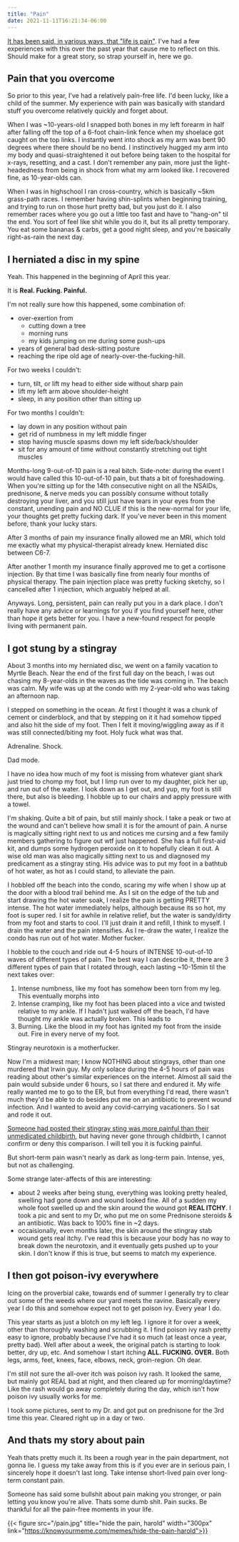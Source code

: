 ```yaml
---
title: "Pain"
date: 2021-11-11T16:21:34-06:00
---
```


[It has been said, in various ways, that "life is pain"](https://www.azquotes.com/quotes/topics/life-is-pain.html).  I've had a few experiences with this over the past year that cause me to reflect on this.  Should make for a great story, so strap yourself in, here we go.

## Pain that you overcome

So prior to this year, I've had a relatively pain-free life.  I'd been lucky, like a child of the summer.  My experience with pain was basically with standard stuff you overcome relatively quickly and forget about.

When I was ~10-years-old I snapped both bones in my left forearm in half after falling off the top of a 6-foot chain-link fence when my shoelace got caught on the top links.  I instantly went into shock as my arm was bent 90 degrees where there should be no bend.  I instinctively hugged my arm into my body and quasi-straightened it out before being taken to the hospital for x-rays, resetting, and a cast.  I don't remember any pain, more just the light-headedness from being in shock from what my arm looked like.  I recovered fine, as 10-year-olds can.

When I was in highschool I ran cross-country, which is basically ~5km grass-path races.  I remember having shin-splints when beginning training, and trying to run on those hurt pretty bad, but you just do it.  I also remember races where you go out a little too fast and have to "hang-on" til the end.  You sort of feel like shit while you do it, but its all pretty temporary.  You eat some bananas & carbs, get a good night sleep, and you're basically right-as-rain the next day.

## I herniated a disc in my spine

Yeah.  This happened in the beginning of April this year.

It is **Real. Fucking. Painful.**  

I'm not really sure how this happened, some combination of:
* over-exertion from 
  * cutting down a tree
  * morning runs
  * my kids jumping on me during some push-ups
* years of general bad desk-sitting posture
* reaching the ripe old age of nearly-over-the-fucking-hill.

For two weeks I couldn't:
* turn, tilt, or lift my head to either side without sharp pain
* lift my left arm above shoulder-height
* sleep, in any position other than sitting up

For two months I couldn't:
* lay down in any position without pain
* get rid of numbness in my left middle finger
* stop having muscle spasms down my left side/back/shoulder
* sit for any amount of time without constantly stretching out tight muscles

Months-long 9-out-of-10 pain is a real bitch.  Side-note: during the event I would have called this 10-out-of-10 pain, but thats a bit of foreshadowing.  When you're sitting up for the 14th consecutive night on all the NSAIDs, prednisone, & nerve meds you can possibly consume without totally destroying your liver, and you still just have tears in your eyes from the constant, unending pain and NO CLUE if this is the new-normal for your life, your thoughts get pretty fucking dark.  If you've never been in this moment before, thank your lucky stars.

After 3 months of pain my insurance finally allowed me an MRI, which told me exactly what my physical-therapist already knew.  Herniated disc between C6-7.

After another 1 month my insurance finally approved me to get a cortisone injection.  By that time I was basically fine from nearly four months of physical therapy.  The pain injection place was pretty fucking sketchy, so I cancelled after 1 injection, which arguably helped at all.

Anyways.  Long, persistent, pain can really put you in a dark place.  I don't really have any advice or learnings for you  if you find yourself here, other than hope it gets better for you.  I have a new-found respect for people living with permanent pain.

## I got stung by a stingray

About 3 months into my herniated disc, we went on a family vacation to Myrtle Beach.  Near the end of the first full day on the beach, I was out chasing my 8-year-olds in the waves as the tide was coming in.  The beach was calm.  My wife was up at the condo with my 2-year-old who was taking an afternoon nap.

I stepped on something in the ocean.  At first I thought it was a chunk of cement or cinderblock, and that by stepping on it it had somehow tipped and also hit the side of my foot.  Then I felt it moving/wiggling away as if it was still connected/biting my foot.  Holy fuck what was that.

Adrenaline.  Shock.  

Dad mode.

I have no idea how much of my foot is missing from whatever giant shark just tried to chomp my foot, but I limp run over to my daughter, pick her up, and run out of the water.  I look down as I get out, and yup, my foot is still there, but also is bleeding.  I hobble up to our chairs and apply pressure with a towel.

I'm shaking.  Quite a bit of pain, but still mainly shock.  I take a peak or two at the wound and can't believe how small it is for the amount of pain.  A nurse is magically sitting right next to us and notices me cursing and a few family members gathering to figure out wtf just happened.  She has a full first-aid kit, and dumps some hydrogen peroxide on it to hopefully clean it out.  A wise old man was also magically sitting next to us and diagnosed my predicament as a stingray sting.  His advice was to put my foot in a bathtub of hot water, as hot as I could stand, to alleviate the pain.

I hobbled off the beach into the condo, scaring my wife when I show up at the door with a blood trail behind me.  As I sit on the edge of the tub and start drawing the hot water soak, I realize the pain is getting PRETTY intense.  The hot water immediately helps, although because its so hot, my foot is super red.  I sit for awhile in relative relief, but the water is sandy/dirty from my foot and starts to cool.  I'll just drain it and refill, I think to myself.  I drain the water and the pain intensifies.  As I re-draw the water, I realize the condo has run out of hot water.  Mother fucker.

I hobble to the couch and ride out 4-5 hours of INTENSE 10-out-of-10 waves of different types of pain.  The best way I can describe it, there are 3 different types of pain that I rotated through, each lasting ~10-15min til the next takes over:
1.  Intense numbness, like my foot has somehow been torn from my leg.  This eventually morphs into
2.  Intense cramping, like my foot has been placed into a vice and twisted relative to my ankle. If I hadn't just walked off the beach, I'd have thought my ankle was actually broken.  This leads to
3.  Burning.  Like the blood in my foot has ignited my foot from the inside out.  Fire in every nerve of my foot.

Stingray neurotoxin is a motherfucker.

Now I'm a midwest man; I know NOTHING about stingrays, other than one murdered that Irwin guy.  My only solace during the 4-5 hours of pain was reading about other's similar experiences on the internet.  Almost all said the pain would subside under 6 hours, so I sat there and endured it.  My wife really wanted me to go to the ER, but from everything I'd read, there wasn't much they'd be able to do besides put me on an antibiotic to prevent wound infection.  And I wanted to avoid any covid-carrying vacationers.  So I sat and rode it out.

[Someone had posted their stingray sting was more painful than their unmedicated childbirth](https://comments.emedicinehealth.com/stingray_injury/viewer-comments_em-894.htm), but having never gone through childbirth, I cannot confirm or deny this comparison.  I will tell you it is fucking painful.

But short-term pain wasn't nearly as dark as long-term pain.  Intense, yes, but not as challenging.

Some strange later-affects of this are interesting:
* about 2 weeks after being stung, everything was looking pretty healed, swelling had gone down and wound looked fine.  All of a sudden my whole foot swelled up and the skin around the wound got **REAL ITCHY**.  I took a pic and sent to my Dr, who put me on some Prednisone steroids & an antibiotic.  Was back to 100% fine in ~2 days.
* occaisionally, even months later, the skin around the stingray stab wound gets real itchy.  I've read this is because your body has no way to break down the neurotoxin, and it eventually gets pushed up to your skin.  I don't know if this is true, but seems to match my experience.

## I then got poison-ivy everywhere

Icing on the proverbial cake, towards end of summer I generally try to clear out some of the weeds where our yard meets the ravine.  Basically every year I do this and somehow expect not to get poison ivy.  Every year I do.

This year starts as just a blotch on my left leg.  I ignore it for over a week, other than thoroughly washing and scrubbing it.  I find poison ivy rash pretty easy to ignore, probably because I've had it so much (at least once a year, pretty bad).  Well after about a week, the original patch is starting to look better, dry up, etc.  And somehow I start itching **ALL. FUCKING. OVER.**  Both legs, arms, feet, knees, face, elbows, neck, groin-region.  Oh dear.

I'm still not sure the all-over itch was poison ivy rash.  It looked the same, but mainly got REAL bad at night, and then cleared up for morning/daytime?  Like the rash would go away completely during the day, which isn't how poison ivy usually works for me. 

I took some pictures, sent to my Dr. and got put on prednisone for the 3rd time this year.  Cleared right up in a day or two.

## And thats my story about pain

Yeah thats pretty much it.  Its been a rough year in the pain department, not gonna lie.  I guess my take away from this is if you ever are in serious pain, I sincerely hope it doesn't last long.  Take intense short-lived pain over long-term constant pain.

Someone has said some bullshit about pain making you stronger, or pain letting you know you're alive.  Thats some dumb shit.  Pain sucks.  Be thankful for all the pain-free moments in your life.

{{< figure src="/pain.jpg" title="hide the pain, harold" width="300px" link="https://knowyourmeme.com/memes/hide-the-pain-harold">}}